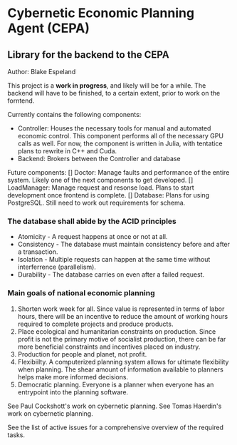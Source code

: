 # Cybernetic Economic Planning Agent (CEPA)  

## Library for the backend to the CEPA  

Author: Blake Espeland

This project is a **work in progress**, and likely will be for a while. The backend will have to be finished, to a certain extent, prior to work on the forntend.

Currently contains the following components:
- Controller: Houses the necessary tools for manual and automated economic control. This component performs all of the necessary GPU calls as well. For now, the component is written in Julia, with tentatice plans to rewrite in C++ and Cuda.
- Backend: Brokers between the Controller and database

Future components:
[] Doctor: Manage faults and performance of the entire system. Likely one of the next components to get developed.
[] LoadManager: Manage request and resonse load. Plans to start development once frontend is complete.
[] Database: Plans for using PostgreSQL. Still need to work out requirements for schema.

### The database shall abide by the ACID principles
- Atomicity - A request happens at once or not at all.
- Consistency - The database must maintain consistency before and after a transaction.
- Isolation - Multiple requests can happen at the same time without interferrence (parallelism).
- Durability - The database carries on even after a failed request.

### Main goals of national economic planning
1. Shorten work week for all. Since value is represented in terms of labor hours, there will be an
incentive to reduce the amount of working hours required to complete projects and produce products.
2. Place ecological and humanitarian constraints on production. Since profit is not the primary
motive of socialist production, there can be far more beneficial constraints and incentives placed
on industry.
3. Production for people and planet, not profit.
4. Flexibiilty. A computerized planning system allows for ultimate flexibility when planning. The
shear amount of information available to planners helps make more informed decisions.
5. Democratic planning. Everyone is a planner when everyone has an entrypoint into the planning
software.

See Paul Cockshott's work on cybernetic planning.
See Tomas Haerdin's work on cybernetic planning.

See the list of active issues for a comprehensive overview of the required tasks.
